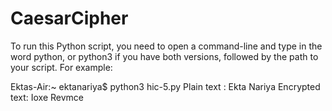 # CaesarCipher

To run this Python script, you need to open a command-line and type in the word python, or python3 if you have both versions, followed by the path to your script. For example:

Ektas-Air:~ ektanariya$ python3 hic-5.py
Plain text : Ekta Nariya
Encrypted text: Ioxe Revmce

